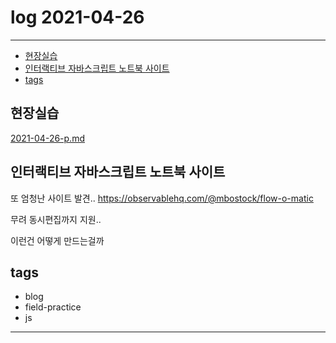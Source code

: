 # log 2021-04-26

--------------------------

- [현장실습](#현장실습)
- [인터랙티브 자바스크립트 노트북 사이트](#인터랙티브-자바스크립트-노트북-사이트)
- [tags](#tags)


## 현장실습

[2021-04-26-p.md](./2021-04-26-p.md)

## 인터랙티브 자바스크립트 노트북 사이트

또 엄청난 사이트 발견..
https://observablehq.com/@mbostock/flow-o-matic

무려 동시편집까지 지원..

이런건 어떻게 만드는걸까


## tags
- blog
- field-practice
- js

--------------------------

